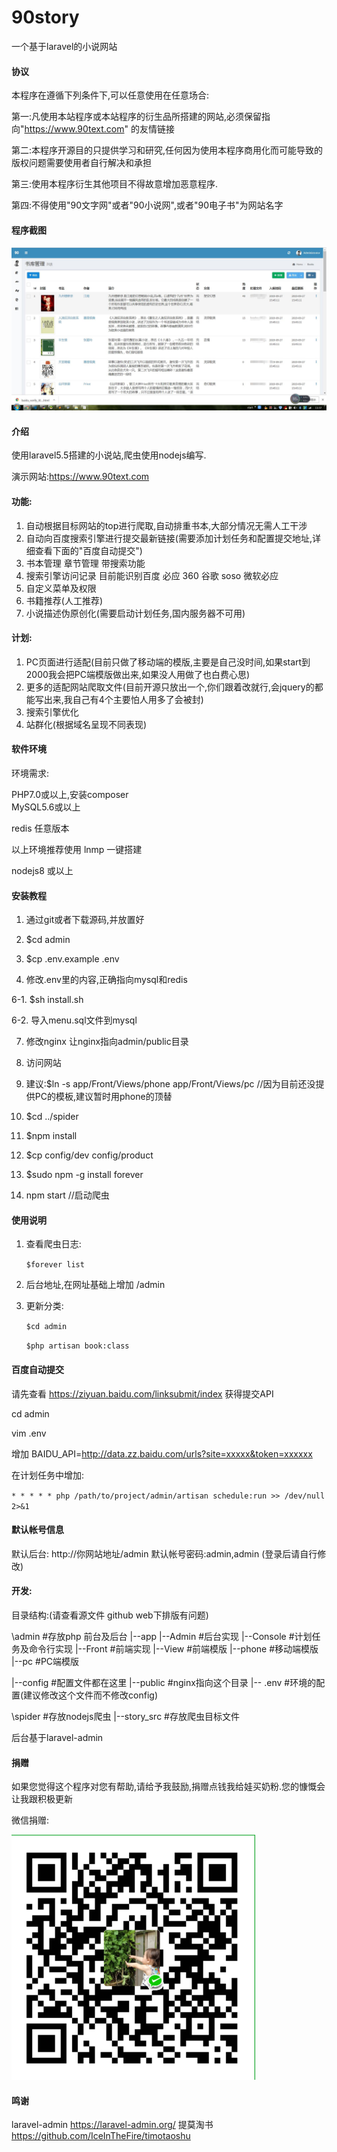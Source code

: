 # 90story 
一个基于laravel的小说网站

#### 协议

本程序在遵循下列条件下,可以任意使用在任意场合:

第一:凡使用本站程序或本站程序的衍生品所搭建的网站,必须保留指向"https://www.90text.com" 的友情链接

第二:本程序开源目的只提供学习和研究,任何因为使用本程序商用化而可能导致的版权问题需要使用者自行解决和承担

第三:使用本程序衍生其他项目不得故意增加恶意程序.

第四:不得使用"90文字网"或者"90小说网",或者"90电子书"为网站名字



#### 程序截图

![login](https://github.com/gclinux/90story/raw/master/screenshots/admin1.jpg) 



#### 介绍

使用laravel5.5搭建的小说站,爬虫使用nodejs编写.

演示网站:https://www.90text.com


#### 功能:
1. 自动根据目标网站的top进行爬取,自动排重书本,大部分情况无需人工干涉
2. 自动向百度搜索引擎进行提交最新链接(需要添加计划任务和配置提交地址,详细查看下面的"百度自动提交")
3. 书本管理 章节管理 带搜索功能
4. 搜索引擎访问记录 目前能识别百度 必应 360 谷歌 soso 微软必应 
5. 自定义菜单及权限
6. 书籍推荐(人工推荐)
7. 小说描述伪原创化(需要启动计划任务,国内服务器不可用)

#### 计划:
1. PC页面进行适配(目前只做了移动端的模版,主要是自己没时间,如果start到2000我会把PC端模版做出来,如果没人用做了也白费心思)
2. 更多的适配网站爬取文件(目前开源只放出一个,你们跟着改就行,会jquery的都能写出来,我自己有4个主要怕人用多了会被封)
3. 搜索引擎优化
5. 站群化(根据域名呈现不同表现)

#### 软件环境
环境需求:

PHP7.0或以上,安装composer  
MySQL5.6或以上

redis 任意版本

以上环境推荐使用  lnmp 一键搭建

nodejs8 或以上

[lnmp]: https://lnmp.org/install.html


#### 安装教程

1. 通过git或者下载源码,并放置好

2. $cd admin

4. $cp .env.example .env

5. 修改.env里的内容,正确指向mysql和redis

6-1. $sh install.sh

6-2. 导入menu.sql文件到mysql

7. 修改nginx 让nginx指向admin/public目录

8. 访问网站

9. 建议:$ln -s app/Front/Views/phone app/Front/Views/pc //因为目前还没提供PC的模板,建议暂时用phone的顶替



10. $cd ../spider

11. $npm install

12. $cp config/dev config/product

13. $sudo npm -g install forever

14. npm start //启动爬虫

    

#### 使用说明

1. 查看爬虫日志:

   `$forever list`

2. 后台地址,在网址基础上增加 /admin

3. 更新分类:

   `$cd admin`

   `$php artisan book:class`



#### 百度自动提交
请先查看 https://ziyuan.baidu.com/linksubmit/index 获得提交API

cd admin

vim .env

增加 BAIDU_API=http://data.zz.baidu.com/urls?site=xxxxx&token=xxxxxx

在计划任务中增加:

`* * * * * php /path/to/project/admin/artisan schedule:run >> /dev/null 2>&1`



#### 默认帐号信息
默认后台: http://你网站地址/admin
默认帐号密码:admin,admin (登录后请自行修改)



#### 开发:

目录结构:(请查看源文件 github web下排版有问题)

\admin #存放php 前台及后台
|--app
    |--Admin #后台实现
    |--Console #计划任务及命令行实现
    |--Front     #前端实现
          |--View  #前端模版
                 |--phone #移动端模版
                 |--pc   #PC端模版

|--config #配置文件都在这里
|--public #nginx指向这个目录
|-- .env  #环境的配置(建议修改这个文件而不修改config)

\spider #存放nodejs爬虫
   |--story_src   #存放爬虫目标文件

后台基于laravel-admin



#### 捐赠

如果您觉得这个程序对您有帮助,请给予我鼓励,捐赠点钱我给娃买奶粉.您的慷慨会让我跟积极更新

微信捐赠:

 ![login](https://github.com/gclinux/90story/raw/master/screenshots/wechat.png) 

#### 鸣谢
laravel-admin https://laravel-admin.org/
提莫淘书 https://github.com/IceInTheFire/timotaoshu





